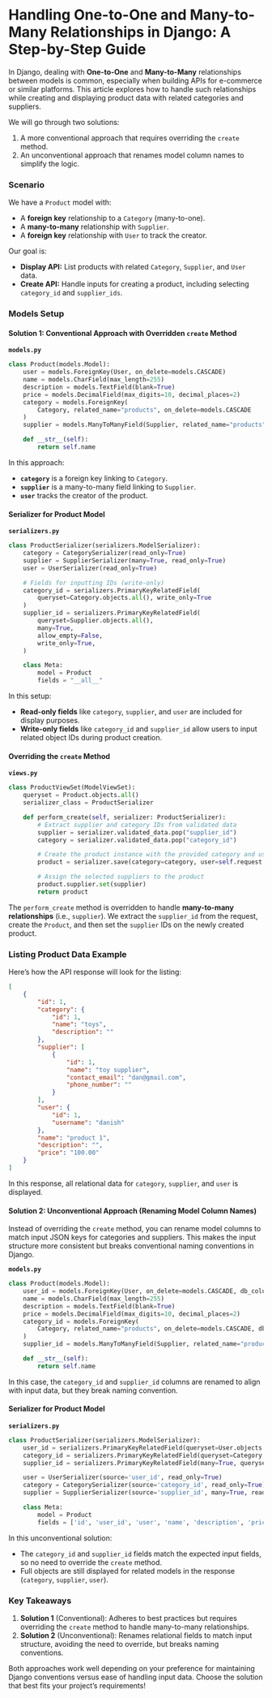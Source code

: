 # Handling One-to-One and Many-to-Many Relationships in Django: A Step-by-Step Guide

In Django, dealing with **One-to-One** and **Many-to-Many** relationships between models is common, especially when building APIs for e-commerce or similar platforms. This article explores how to handle such relationships while creating and displaying product data with related categories and suppliers.

We will go through two solutions:
1. A more conventional approach that requires overriding the `create` method.
2. An unconventional approach that renames model column names to simplify the logic.

### Scenario
We have a `Product` model with:
- A **foreign key** relationship to a `Category` (many-to-one).
- A **many-to-many** relationship with `Supplier`.
- A **foreign key** relationship with `User` to track the creator.

Our goal is:
- **Display API:** List products with related `Category`, `Supplier`, and `User` data.
- **Create API:** Handle inputs for creating a product, including selecting `category_id` and `supplier_ids`.

### Models Setup

#### Solution 1: Conventional Approach with Overridden `create` Method

**`models.py`**
```python
class Product(models.Model):
    user = models.ForeignKey(User, on_delete=models.CASCADE)
    name = models.CharField(max_length=255)
    description = models.TextField(blank=True)
    price = models.DecimalField(max_digits=10, decimal_places=2)
    category = models.ForeignKey(
        Category, related_name="products", on_delete=models.CASCADE
    )
    supplier = models.ManyToManyField(Supplier, related_name="products")

    def __str__(self):
        return self.name
```

In this approach:
- **`category`** is a foreign key linking to `Category`.
- **`supplier`** is a many-to-many field linking to `Supplier`.
- **`user`** tracks the creator of the product.

#### Serializer for Product Model

**`serializers.py`**
```python
class ProductSerializer(serializers.ModelSerializer):
    category = CategorySerializer(read_only=True)
    supplier = SupplierSerializer(many=True, read_only=True)
    user = UserSerializer(read_only=True)

    # Fields for inputting IDs (write-only)
    category_id = serializers.PrimaryKeyRelatedField(
        queryset=Category.objects.all(), write_only=True
    )
    supplier_id = serializers.PrimaryKeyRelatedField(
        queryset=Supplier.objects.all(),
        many=True,
        allow_empty=False,
        write_only=True,
    )

    class Meta:
        model = Product
        fields = "__all__"
```

In this setup:
- **Read-only fields** like `category`, `supplier`, and `user` are included for display purposes.
- **Write-only fields** like `category_id` and `supplier_id` allow users to input related object IDs during product creation.

#### Overriding the `create` Method

**`views.py`**
```python
class ProductViewSet(ModelViewSet):
    queryset = Product.objects.all()
    serializer_class = ProductSerializer

    def perform_create(self, serializer: ProductSerializer):
        # Extract supplier and category IDs from validated data
        supplier = serializer.validated_data.pop("supplier_id")
        category = serializer.validated_data.pop("category_id")

        # Create the product instance with the provided category and user
        product = serializer.save(category=category, user=self.request.user)

        # Assign the selected suppliers to the product
        product.supplier.set(supplier)
        return product
```

The `perform_create` method is overridden to handle **many-to-many relationships** (i.e., `supplier`). We extract the `supplier_id` from the request, create the `Product`, and then set the `supplier` IDs on the newly created product.

### Listing Product Data Example
Here’s how the API response will look for the listing:

```json
[
    {
        "id": 1,
        "category": {
            "id": 1,
            "name": "toys",
            "description": ""
        },
        "supplier": [
            {
                "id": 1,
                "name": "toy supplier",
                "contact_email": "dan@gmail.com",
                "phone_number": ""
            }
        ],
        "user": {
            "id": 1,
            "username": "danish"
        },
        "name": "product 1",
        "description": "",
        "price": "100.00"
    }
]
```

In this response, all relational data for `category`, `supplier`, and `user` is displayed.

#### Solution 2: Unconventional Approach (Renaming Model Column Names)

Instead of overriding the `create` method, you can rename model columns to match input JSON keys for categories and suppliers. This makes the input structure more consistent but breaks conventional naming conventions in Django.

**`models.py`**
```python
class Product(models.Model):
    user_id = models.ForeignKey(User, on_delete=models.CASCADE, db_column='user_id')
    name = models.CharField(max_length=255)
    description = models.TextField(blank=True)
    price = models.DecimalField(max_digits=10, decimal_places=2)
    category_id = models.ForeignKey(
        Category, related_name="products", on_delete=models.CASCADE, db_column="category_id"
    )
    supplier_id = models.ManyToManyField(Supplier, related_name="products", db_column="supplier_id")

    def __str__(self):
        return self.name
```

In this case, the `category_id` and `supplier_id` columns are renamed to align with input data, but they break naming convention.

#### Serializer for Product Model

**`serializers.py`**
```python
class ProductSerializer(serializers.ModelSerializer):
    user_id = serializers.PrimaryKeyRelatedField(queryset=User.objects.all(), write_only=True)
    category_id = serializers.PrimaryKeyRelatedField(queryset=Category.objects.all(), write_only=True)
    supplier_id = serializers.PrimaryKeyRelatedField(many=True, queryset=Supplier.objects.all(), write_only=True, allow_empty=False)

    user = UserSerializer(source='user_id', read_only=True)
    category = CategorySerializer(source='category_id', read_only=True)
    supplier = SupplierSerializer(source='supplier_id', many=True, read_only=True)

    class Meta:
        model = Product
        fields = ['id', 'user_id', 'user', 'name', 'description', 'price', 'category_id', 'category', 'supplier_id', 'supplier']
```

In this unconventional solution:
- The `category_id` and `supplier_id` fields match the expected input fields, so no need to override the `create` method.
- Full objects are still displayed for related models in the response (`category`, `supplier`, `user`).

### Key Takeaways
1. **Solution 1** (Conventional): Adheres to best practices but requires overriding the `create` method to handle many-to-many relationships.
2. **Solution 2** (Unconventional): Renames relational fields to match input structure, avoiding the need to override, but breaks naming conventions.

Both approaches work well depending on your preference for maintaining Django conventions versus ease of handling input data. Choose the solution that best fits your project’s requirements!